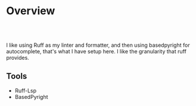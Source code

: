 # Overview
<br>
<br>

I like using Ruff as my linter and formatter, and then using basedpyright for autocomplete, that's what I have setup here. I like the granularity that ruff provides. 


## Tools
- Ruff-Lsp
- BasedPyright

